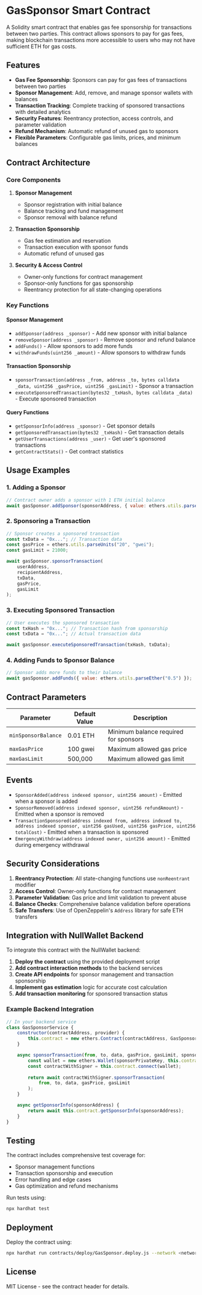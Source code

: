 # GasSponsor Smart Contract

A Solidity smart contract that enables gas fee sponsorship for transactions between two parties. This contract allows sponsors to pay for gas fees, making blockchain transactions more accessible to users who may not have sufficient ETH for gas costs.

## Features

- **Gas Fee Sponsorship**: Sponsors can pay for gas fees of transactions between two parties
- **Sponsor Management**: Add, remove, and manage sponsor wallets with balances
- **Transaction Tracking**: Complete tracking of sponsored transactions with detailed analytics
- **Security Features**: Reentrancy protection, access controls, and parameter validation
- **Refund Mechanism**: Automatic refund of unused gas to sponsors
- **Flexible Parameters**: Configurable gas limits, prices, and minimum balances

## Contract Architecture

### Core Components

1. **Sponsor Management**
   - Sponsor registration with initial balance
   - Balance tracking and fund management
   - Sponsor removal with balance refund

2. **Transaction Sponsorship**
   - Gas fee estimation and reservation
   - Transaction execution with sponsor funds
   - Automatic refund of unused gas

3. **Security & Access Control**
   - Owner-only functions for contract management
   - Sponsor-only functions for gas sponsorship
   - Reentrancy protection for all state-changing operations

### Key Functions

#### Sponsor Management
- `addSponsor(address _sponsor)` - Add new sponsor with initial balance
- `removeSponsor(address _sponsor)` - Remove sponsor and refund balance
- `addFunds()` - Allow sponsors to add more funds
- `withdrawFunds(uint256 _amount)` - Allow sponsors to withdraw funds

#### Transaction Sponsorship
- `sponsorTransaction(address _from, address _to, bytes calldata _data, uint256 _gasPrice, uint256 _gasLimit)` - Sponsor a transaction
- `executeSponsoredTransaction(bytes32 _txHash, bytes calldata _data)` - Execute sponsored transaction

#### Query Functions
- `getSponsorInfo(address _sponsor)` - Get sponsor details
- `getSponsoredTransaction(bytes32 _txHash)` - Get transaction details
- `getUserTransactions(address _user)` - Get user's sponsored transactions
- `getContractStats()` - Get contract statistics

## Usage Examples

### 1. Adding a Sponsor

```javascript
// Contract owner adds a sponsor with 1 ETH initial balance
await gasSponsor.addSponsor(sponsorAddress, { value: ethers.utils.parseEther("1") });
```

### 2. Sponsoring a Transaction

```javascript
// Sponsor creates a sponsored transaction
const txData = "0x..."; // Transaction data
const gasPrice = ethers.utils.parseUnits("20", "gwei");
const gasLimit = 21000;

await gasSponsor.sponsorTransaction(
    userAddress,
    recipientAddress,
    txData,
    gasPrice,
    gasLimit
);
```

### 3. Executing Sponsored Transaction

```javascript
// User executes the sponsored transaction
const txHash = "0x..."; // Transaction hash from sponsorship
const txData = "0x..."; // Actual transaction data

await gasSponsor.executeSponsoredTransaction(txHash, txData);
```

### 4. Adding Funds to Sponsor Balance

```javascript
// Sponsor adds more funds to their balance
await gasSponsor.addFunds({ value: ethers.utils.parseEther("0.5") });
```

## Contract Parameters

| Parameter | Default Value | Description |
|-----------|---------------|-------------|
| `minSponsorBalance` | 0.01 ETH | Minimum balance required for sponsors |
| `maxGasPrice` | 100 gwei | Maximum allowed gas price |
| `maxGasLimit` | 500,000 | Maximum allowed gas limit |

## Events

- `SponsorAdded(address indexed sponsor, uint256 amount)` - Emitted when a sponsor is added
- `SponsorRemoved(address indexed sponsor, uint256 refundAmount)` - Emitted when a sponsor is removed
- `TransactionSponsored(address indexed from, address indexed to, address indexed sponsor, uint256 gasUsed, uint256 gasPrice, uint256 totalCost)` - Emitted when a transaction is sponsored
- `EmergencyWithdraw(address indexed owner, uint256 amount)` - Emitted during emergency withdrawal

## Security Considerations

1. **Reentrancy Protection**: All state-changing functions use `nonReentrant` modifier
2. **Access Control**: Owner-only functions for contract management
3. **Parameter Validation**: Gas price and limit validation to prevent abuse
4. **Balance Checks**: Comprehensive balance validation before operations
5. **Safe Transfers**: Use of OpenZeppelin's `Address` library for safe ETH transfers

## Integration with NullWallet Backend

To integrate this contract with the NullWallet backend:

1. **Deploy the contract** using the provided deployment script
2. **Add contract interaction methods** to the backend services
3. **Create API endpoints** for sponsor management and transaction sponsorship
4. **Implement gas estimation** logic for accurate cost calculation
5. **Add transaction monitoring** for sponsored transaction status

### Example Backend Integration

```javascript
// In your backend service
class GasSponsorService {
    constructor(contractAddress, provider) {
        this.contract = new ethers.Contract(contractAddress, GasSponsorABI, provider);
    }

    async sponsorTransaction(from, to, data, gasPrice, gasLimit, sponsorPrivateKey) {
        const wallet = new ethers.Wallet(sponsorPrivateKey, this.contract.provider);
        const contractWithSigner = this.contract.connect(wallet);
        
        return await contractWithSigner.sponsorTransaction(
            from, to, data, gasPrice, gasLimit
        );
    }

    async getSponsorInfo(sponsorAddress) {
        return await this.contract.getSponsorInfo(sponsorAddress);
    }
}
```

## Testing

The contract includes comprehensive test coverage for:
- Sponsor management functions
- Transaction sponsorship and execution
- Error handling and edge cases
- Gas optimization and refund mechanisms

Run tests using:
```bash
npx hardhat test
```

## Deployment

Deploy the contract using:
```bash
npx hardhat run contracts/deploy/GasSponsor.deploy.js --network <network-name>
```

## License

MIT License - see the contract header for details. 